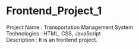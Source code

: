 # Frontend_Project_1
Project Name : Transportation Management System<br>
Technologies : HTML, CSS, JavaScript<br>
Description : It is an frontend project.
